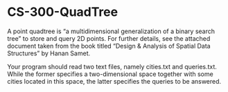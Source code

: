 # CS-300-QuadTree
A point quadtree is “a multidimensional generalization of a binary search tree” to store and query 2D points. For further details, see the attached document taken from the book titled “Design &amp; Analysis of Spatial Data Structures” by Hanan Samet.


Your program should read two text files, namely cities.txt and queries.txt. While the former
specifies a two-dimensional space together with some cities located in this space, the latter
specifies the queries to be answered.
